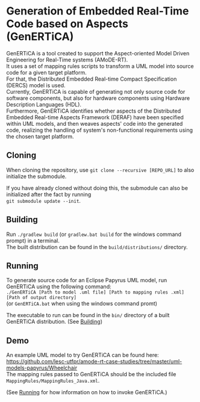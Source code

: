 # Generation of Embedded Real-Time Code based on Aspects (GenERTiCA)

GenERTiCA is a tool created to support the Aspect-oriented Model Driven Engineering for Real-Time systems (AMoDE-RT).  
It uses a set of mapping rules scripts to transform a UML model into source code for a given target platform.  
For that, the Distributed Embedded Real-time Compact Specification (DERCS) model is used.   
Currently, GenERTiCA is capable of generating not only source code for software components, but also for hardware components using Hardware Description Languages (HDL).   
Furthermore, GenERTiCA identifies whether aspects of the Distributed Embedded Real-time Aspects Framework (DERAF) have been specified within UML models, and then weaves aspects' code into the generated code, realizing the handling of system's non-functional requirements using the chosen target platform.   

## Cloning
When cloning the repository, use `git clone --recursive [REPO_URL]` to also initialize the submodule.

If you have already cloned without doing this, the submodule can also be initialized after the fact by running  
`git submodule update --init`.

## Building
Run `./gradlew build` (or `gradlew.bat build` for the windows command prompt) in a terminal.  
The built distribution can be found in the `build/distributions/` directory.

## Running
To generate source code for an Eclipse Papyrus UML model,
run GenERTiCA using the following command:  
`./GenERTiCA [Path to model .uml file] [Path to mapping rules .xml] [Path of output directory]`  
(or `GenERTiCA.bat` when using the windows command promt)

The executable to run can be found in the `bin/` directory of a built
GenERTiCA distribution. (See [Building](#building))

## Demo
An example UML model to try GenERTiCA can be found here:   
https://github.com/lesc-utfpr/amode-rt-case-studies/tree/master/uml-models-papyrus/Wheelchair  
The mapping rules passed to GenERTiCA should be the included file  `MappingRules/MappingRules_Java.xml`.

(See [Running](#running) for how information on how to invoke GenERTiCA.)
